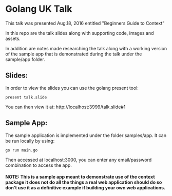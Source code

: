 # Golang UK Talk

This talk was presented Aug.18, 2016 entitled "Beginners Guide to Context"

In this repo are the talk slides along with supporting code, images and assets.

In addition are notes made researching the talk along with a working version of the sample app that is demonstrated during the talk under the sample/app folder.

## Slides:

In order to view the slides you can use the golang present tool:

`present talk.slide`

You can then view it at: http://localhost:3999/talk.slide#1

## Sample App:

The sample application is implemented under the folder samples/app. It can be run locally by using:

`go run main.go`

Then accessed at localhost:3000, you can enter any email/password combination to access the app.

#### NOTE: This is a sample app meant to demonstrate use of the context package it does not do all the things a real web application should do so don't use it as a definitive example if building your own web applications.